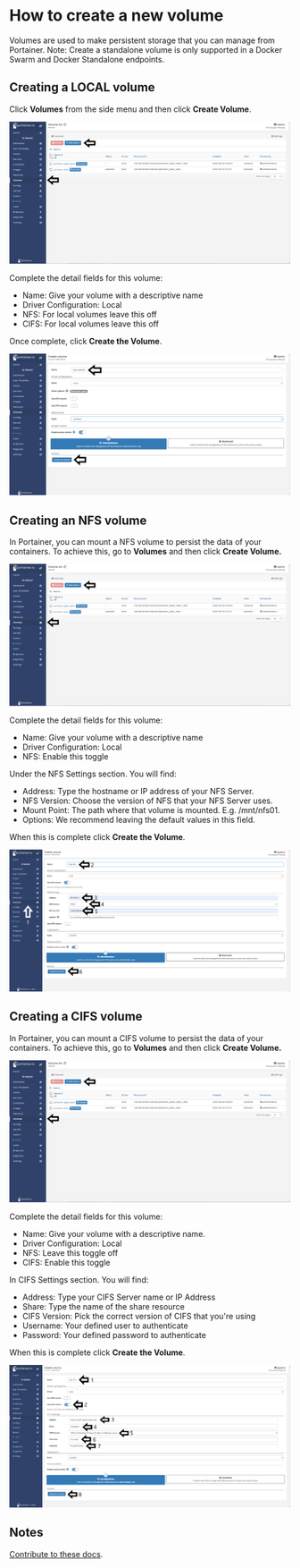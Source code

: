 # How to create a new volume

Volumes are used to make persistent storage that you can manage from Portainer. 
Note: Create a standalone volume is only supported in a Docker Swarm and Docker Standalone endpoints.

## Creating a LOCAL volume

Click <b>Volumes</b> from the side menu and then click <b>Create Volume</b>.

![volumes](assets/create_1.png)

Complete the detail fields for this volume:

* Name: Give your volume with a descriptive name
* Driver Configuration: Local
* NFS: For local volumes leave this off
* CIFS: For local volumes leave this off

Once complete, click <b>Create the Volume</b>.

![volumes](assets/create_2.png)

## Creating an NFS volume

In Portainer, you can mount a NFS volume to persist the data of your containers. To achieve this, go to <b>Volumes</b> and then click <b>Create Volume.</b>

![volumes](assets/create_1.png)

Complete the detail fields for this volume:

* Name: Give your volume with a descriptive name
* Driver Configuration: Local
* NFS: Enable this toggle

Under the NFS Settings section. You will find:

* Address: Type the hostname or IP address of your NFS Server.
* NFS Version: Choose the version of NFS that your NFS Server uses.
* Mount Point: The path where that volume is mounted. E.g. /mnt/nfs01.
* Options: We recommend leaving the default values in this field.

When this is complete click <b>Create the Volume</b>.

![volumes](assets/create_4.png)

## Creating a CIFS volume

In Portainer, you can mount a CIFS volume to persist the data of your containers. To achieve this, go to <b>Volumes</b> and then click <b>Create Volume.</b>

![volumes](assets/create_1.png)

Complete the detail fields for this volume:

* Name: Give your volume with a descriptive name.
* Driver Configuration: Local
* NFS: Leave this toggle off
* CIFS: Enable this toggle

In CIFS Settings section. You will find:

* Address: Type your CIFS Server name or IP Address
* Share: Type the name of the share resource
* CIFS Version: Pick the correct version of CIFS that you're using
* Username: Your defined user to authenticate
* Password: Your defined password to authenticate

When this is complete click <b>Create the Volume</b>.

![volumes](assets/create_5.png)

## Notes

[Contribute to these docs](https://github.com/portainer/portainer-docs/blob/master/contributing.md).